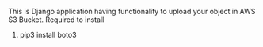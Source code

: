 This is Django application having functionality to upload your object in AWS S3 Bucket.
Required to install
1. pip3 install boto3
